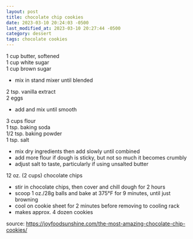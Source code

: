 ```yaml
---
layout: post
title: chocolate chip cookies
date: 2023-03-10 20:24:03 -0500
last_modified_at: 2023-03-10 20:27:44 -0500
category: dessert
tags: chocolate cookies
---
```


1 cup butter, softened  
1 cup white sugar  
1 cup brown sugar  
* mix in stand mixer until blended

2 tsp. vanilla extract  
2 eggs  
* add and mix until smooth

3 cups flour  
1 tsp. baking soda  
1/2 tsp. baking powder  
1 tsp. salt  
* mix dry ingredients then add slowly until combined
* add more flour if dough is sticky, but not so much it becomes crumbly
* adjust salt to taste, particularly if using unsalted butter

12 oz. (2 cups) chocolate chips  
* stir in chocolate chips, then cover and chill dough for 2 hours
* scoop 1 oz./28g balls and bake at 375°F for 9 minutes, until just browning
* cool on cookie sheet for 2 minutes before removing to cooling rack
* makes approx. 4 dozen cookies

source: <https://joyfoodsunshine.com/the-most-amazing-chocolate-chip-cookies/>
